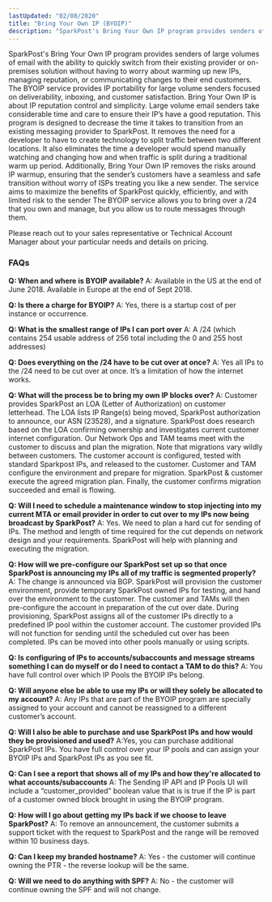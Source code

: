 ```yaml
---
lastUpdated: "02/08/2020"
title: "Bring Your Own IP (BYOIP)"
description: "SparkPost's Bring Your Own IP program provides senders of large volumes of email with the ability to quickly switch from their existing provider or on-premises solution without having to worry about warming up new IPs, managing reputation, or communicating changes to their end customers. The BYOIP service provides IP portability for large volume senders focused on deliverability, inboxing, and customer satisfaction."
---
```

SparkPost's Bring Your Own IP program provides senders of large volumes of email with the ability to quickly switch from their existing provider or on-premises solution without having to worry about warming up new IPs, managing reputation, or communicating changes to their end customers. The BYOIP service provides IP portability for large volume senders focused on deliverability, inboxing, and customer satisfaction. 
Bring Your Own IP is about IP reputation control and simplicity. Large volume email senders take considerable time and care to ensure their IP’s have a good reputation. This program is designed to decrease the time it takes to transition from an existing messaging provider to SparkPost. It removes the need for a developer to have to create technology to split traffic between two different locations. It also eliminates the time a developer would spend manually watching and changing how and when traffic is split during a traditional warm up period. Additionally, Bring Your Own IP removes the risks around IP warmup, ensuring that the sender’s customers have a seamless and safe transition without worry of ISPs treating you like a new sender. The service aims to maximize the benefits of SparkPost quickly, efficiently, and with limited risk to the sender
The BYOIP service allows you to bring over a /24 that you own and manage, but you allow us to route messages through them.

Please reach out to your sales representative or Technical Account Manager about your particular needs and details on pricing.

### FAQs

**Q: When and where is BYOIP available?**
A: Available in the US at the end of June 2018. Available in Europe at the end of Sept 2018.

**Q: Is there a charge for BYOIP?**
A: Yes, there is a startup cost of per instance or occurrence. 

**Q: What is the smallest range of IPs I can port over**
A: A /24 (which contains 254 usable address of 256 total including the 0 and 255 host addresses)

**Q: Does everything on the /24 have to be cut over at once?**
A: Yes all IPs to the /24 need to be cut over at once. It’s a limitation of how the internet works.

**Q: What will the process be to bring my own IP blocks over?**
A: Customer provides SparkPost an LOA (Letter of Authorization) on customer letterhead. The LOA lists IP Range(s) being moved, SparkPost authorization to announce, our ASN (23528), and a signature. SparkPost does research based on the LOA confirming ownership and investigates current customer internet configuration. Our Network Ops and TAM teams meet with the customer to discuss and plan the migration. Note that migrations vary wildly between customers. The customer account is configured, tested with standard Sparkpost IPs, and released to the customer. Customer and TAM configure the environment and prepare for migration. SparkPost & customer execute the agreed migration plan. Finally, the customer confirms migration succeeded and email is flowing.

**Q: Will I need to schedule a maintenance window to stop injecting into my current MTA or email provider in order to cut over to my IPs now being broadcast by SparkPost?**
A: Yes. We need to plan a hard cut for sending of IPs. The method and length of time required for the cut depends on network design and your requirements. SparkPost will help with planning and executing the migration. 

**Q: How will we pre-configure our SparkPost set up so that once SparkPost is announcing my IPs all of my traffic is segmented properly?**
A: The change is announced via BGP. SparkPost will provision the customer environment, provide temporary SparkPost owned IPs for testing, and hand over the environment to the customer. The customer and TAMs will then pre-configure the account in preparation of the cut over date. During provisioning, SparkPost assigns all of the customer IPs directly to a predefined IP pool within the customer account. The customer provided IPs will not function for sending until the scheduled cut over has been completed. IPs can be moved into other pools manually or using scripts.

**Q: Is configuring of IPs to accounts/subaccounts and message streams something I can do myself or do I need to contact a TAM to do this?**
A: You have full control over which IP Pools the BYOIP IPs belong.  

**Q: Will anyone else be able to use my IPs or will they solely be allocated to my account?**
A: Any IPs that are part of the BYOIP program are specially assigned to your account and cannot be reassigned to a different customer’s account.

**Q: Will I also be able to purchase and use SparkPost IPs and how would they be provisioned and used?**
A:Yes, you can purchase additional SparkPost IPs.  You have full control over your IP pools and can assign your BYOIP IPs and SparkPost IPs as you see fit.

**Q: Can I see a report that shows all of my IPs and how they're allocated to what accounts/subaccounts**
A: The Sending IP API and IP Pools UI will include a “customer_provided” boolean value that is is true if the IP is part of a customer owned block brought in using the BYOIP program.

**Q: How will I go about getting my IPs back if we choose to leave SparkPost?**
A: To remove an announcement, the customer submits a support ticket with the request to SparkPost and the range will be removed within 10 business days. 

**Q: Can I keep my branded hostname?**
A: Yes - the customer will continue owning the PTR - the reverse lookup will be the same. 

**Q: Will we need to do anything with SPF?**
A: No - the customer will continue owning the SPF and will not change.
